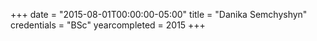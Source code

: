 +++
date = "2015-08-01T00:00:00-05:00"
title = "Danika Semchyshyn"
credentials = "BSc"
yearcompleted = 2015
+++

